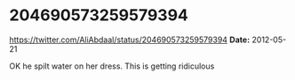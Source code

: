 # 204690573259579394
https://twitter.com/AliAbdaal/status/204690573259579394
**Date:** 2012-05-21

OK he spilt water on her dress. This is getting ridiculous
